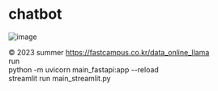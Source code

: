 # chatbot

![image](https://github.com/ShinHyun-soo/chatbot/assets/69250097/3b67030d-95de-4aa4-a288-f0bc173ffd38)

© 2023 summer https://fastcampus.co.kr/data_online_llama <br>
run <br>
python -m uvicorn main_fastapi:app --reload <br>
streamlit run main_streamlit.py
